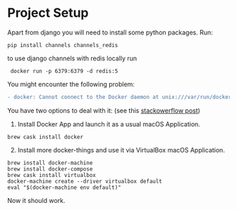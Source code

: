 # Project Setup

Apart from django you will need to install some python packages. Run:

```shell script
pip install channels channels_redis
```

to use django channels with redis locally run

```shell script
 docker run -p 6379:6379 -d redis:5  
```

You might encounter the following problem:

```diff
- docker: Cannot connect to the Docker daemon at unix:///var/run/docker.sock.
```

You have two options to deal with it: (see this [stackowerflow post](https://stackoverflow.com/questions/44084846/cannot-connect-to-the-docker-daemon-on-macos))
1. Install Docker App and launch it as a usual macOS Application.
```
brew cask install docker
```
2. Install more docker-things and use it via VirtualBox macOS Application.
```
brew install docker-machine
brew install docker-compose
brew cask install virtualbox
docker-machine create --driver virtualbox default
eval "$(docker-machine env default)"
```

Now it should work.
